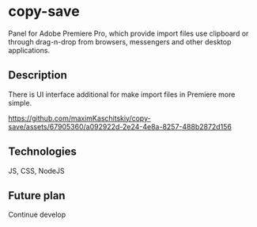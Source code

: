 # copy-save

Panel for Adobe Premiere Pro, which provide import files use clipboard or through drag-n-drop from browsers, messengers and other desktop applications.

## Description
There is UI interface additional for make import files in Premiere more simple.

https://github.com/maximKaschitskiy/copy-save/assets/67905360/a092922d-2e24-4e8a-8257-488b2872d156

## Technologies

JS, CSS, NodeJS

## Future plan
Continue develop
